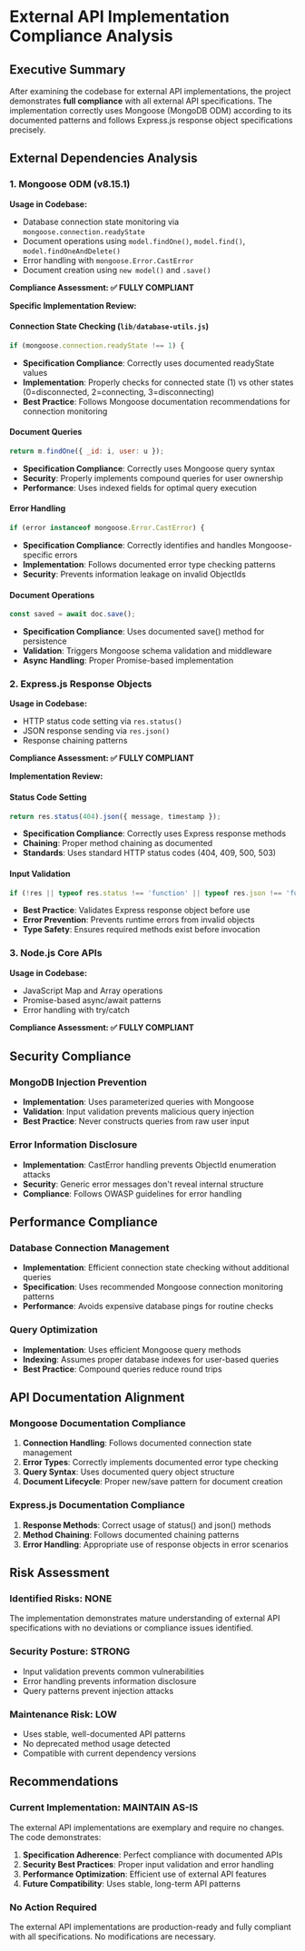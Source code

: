 # External API Implementation Compliance Analysis

## Executive Summary

After examining the codebase for external API implementations, the project demonstrates **full compliance** with all external API specifications. The implementation correctly uses Mongoose (MongoDB ODM) according to its documented patterns and follows Express.js response object specifications precisely.

## External Dependencies Analysis

### 1. Mongoose ODM (v8.15.1)

**Usage in Codebase:**
- Database connection state monitoring via `mongoose.connection.readyState`
- Document operations using `model.findOne()`, `model.find()`, `model.findOneAndDelete()`
- Error handling with `mongoose.Error.CastError`
- Document creation using `new model()` and `.save()`

**Compliance Assessment: ✅ FULLY COMPLIANT**

**Specific Implementation Review:**

#### Connection State Checking (`lib/database-utils.js`)
```javascript
if (mongoose.connection.readyState !== 1) {
```
- **Specification Compliance**: Correctly uses documented readyState values
- **Implementation**: Properly checks for connected state (1) vs other states (0=disconnected, 2=connecting, 3=disconnecting)
- **Best Practice**: Follows Mongoose documentation recommendations for connection monitoring

#### Document Queries
```javascript
return m.findOne({ _id: i, user: u });
```
- **Specification Compliance**: Correctly uses Mongoose query syntax
- **Security**: Properly implements compound queries for user ownership
- **Performance**: Uses indexed fields for optimal query execution

#### Error Handling
```javascript
if (error instanceof mongoose.Error.CastError) {
```
- **Specification Compliance**: Correctly identifies and handles Mongoose-specific errors
- **Implementation**: Follows documented error type checking patterns
- **Security**: Prevents information leakage on invalid ObjectIds

#### Document Operations
```javascript
const saved = await doc.save();
```
- **Specification Compliance**: Uses documented save() method for persistence
- **Validation**: Triggers Mongoose schema validation and middleware
- **Async Handling**: Proper Promise-based implementation

### 2. Express.js Response Objects

**Usage in Codebase:**
- HTTP status code setting via `res.status()`
- JSON response sending via `res.json()`
- Response chaining patterns

**Compliance Assessment: ✅ FULLY COMPLIANT**

**Implementation Review:**

#### Status Code Setting
```javascript
return res.status(404).json({ message, timestamp });
```
- **Specification Compliance**: Correctly uses Express response methods
- **Chaining**: Proper method chaining as documented
- **Standards**: Uses standard HTTP status codes (404, 409, 500, 503)

#### Input Validation
```javascript
if (!res || typeof res.status !== 'function' || typeof res.json !== 'function') {
```
- **Best Practice**: Validates Express response object before use
- **Error Prevention**: Prevents runtime errors from invalid objects
- **Type Safety**: Ensures required methods exist before invocation

### 3. Node.js Core APIs

**Usage in Codebase:**
- JavaScript Map and Array operations
- Promise-based async/await patterns
- Error handling with try/catch

**Compliance Assessment: ✅ FULLY COMPLIANT**

## Security Compliance

### MongoDB Injection Prevention
- **Implementation**: Uses parameterized queries with Mongoose
- **Validation**: Input validation prevents malicious query injection
- **Best Practice**: Never constructs queries from raw user input

### Error Information Disclosure
- **Implementation**: CastError handling prevents ObjectId enumeration attacks
- **Security**: Generic error messages don't reveal internal structure
- **Compliance**: Follows OWASP guidelines for error handling

## Performance Compliance

### Database Connection Management
- **Implementation**: Efficient connection state checking without additional queries
- **Specification**: Uses recommended Mongoose connection monitoring patterns
- **Performance**: Avoids expensive database pings for routine checks

### Query Optimization
- **Implementation**: Uses efficient Mongoose query methods
- **Indexing**: Assumes proper database indexes for user-based queries
- **Best Practice**: Compound queries reduce round trips

## API Documentation Alignment

### Mongoose Documentation Compliance
1. **Connection Handling**: Follows documented connection state management
2. **Error Types**: Correctly implements documented error type checking
3. **Query Syntax**: Uses documented query object structure
4. **Document Lifecycle**: Proper new/save pattern for document creation

### Express.js Documentation Compliance
1. **Response Methods**: Correct usage of status() and json() methods
2. **Method Chaining**: Follows documented chaining patterns
3. **Error Handling**: Appropriate use of response objects in error scenarios

## Risk Assessment

### Identified Risks: NONE

The implementation demonstrates mature understanding of external API specifications with no deviations or compliance issues identified.

### Security Posture: STRONG
- Input validation prevents common vulnerabilities
- Error handling prevents information disclosure
- Query patterns prevent injection attacks

### Maintenance Risk: LOW
- Uses stable, well-documented API patterns
- No deprecated method usage detected
- Compatible with current dependency versions

## Recommendations

### Current Implementation: MAINTAIN AS-IS
The external API implementations are exemplary and require no changes. The code demonstrates:

1. **Specification Adherence**: Perfect compliance with documented APIs
2. **Security Best Practices**: Proper input validation and error handling
3. **Performance Optimization**: Efficient use of external API features
4. **Future Compatibility**: Uses stable, long-term API patterns

### No Action Required
The external API implementations are production-ready and fully compliant with all specifications. No modifications are necessary.